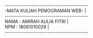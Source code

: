-----------------------------------------<br/>
-MATA KULIAH PEMOGRAMAN WEB-            |<br/>
-----------------------------------------<br/>
NAMA  : AMIRAH AULIA FITRI              |<br/>
NPM   : 18081010029                     |<br/>
-----------------------------------------<br/>
